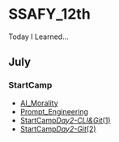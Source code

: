 # SSAFY_12th

Today I Learned...

## July

### StartCamp

- [AI_Morality](/07/AI_Morality.md)
- [Prompt_Engineering](/07/prompt_Engineering.md)
- [StartCamp*Day2-CLI&Git*(1)](/07/StartCamp_Day2_Python.md)
- [StartCamp*Day2-Git*(2)](/07/StartCamp_Day3_Python.md)
